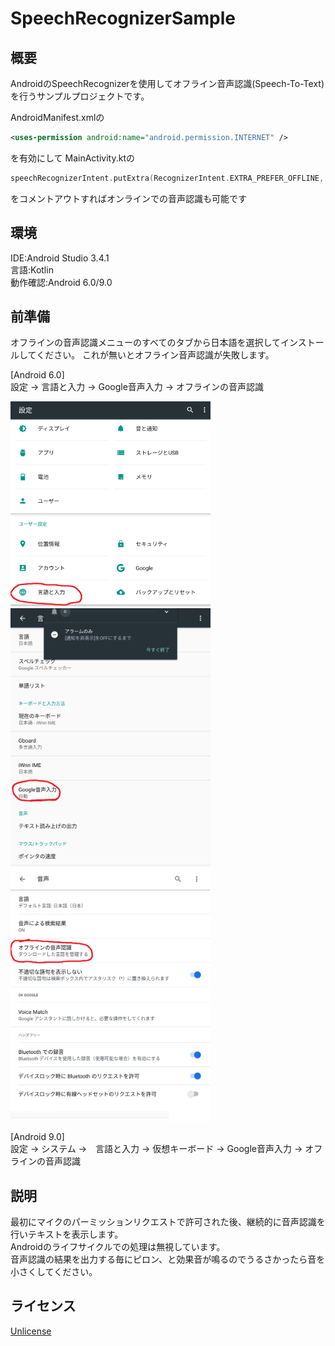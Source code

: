 # SpeechRecognizerSample

## 概要
AndroidのSpeechRecognizerを使用してオフライン音声認識(Speech-To-Text)を行うサンプルプロジェクトです。  

AndroidManifest.xmlの
```xml :AndroidManifest.xml
<uses-permission android:name="android.permission.INTERNET" />
```
を有効にして
MainActivity.ktの
```kotlin MainActivity.kt
speechRecognizerIntent.putExtra(RecognizerIntent.EXTRA_PREFER_OFFLINE, true)
```
をコメントアウトすればオンラインでの音声認識も可能です

## 環境
IDE:Android Studio 3.4.1  
言語:Kotlin  
動作確認:Android 6.0/9.0  

## 前準備
オフラインの音声認識メニューのすべてのタブから日本語を選択してインストールしてください。
これが無いとオフライン音声認識が失敗します。


[Android 6.0]  
設定 -> 言語と入力 -> Google音声入力 -> オフラインの音声認識

<img src="https://github.com/cryptocat-miner/SpeechRecognizerSample/blob/master/images/offline_settings1.png" width="320px" alt="オフライン音声認識設定1">
  

<img src="https://github.com/cryptocat-miner/SpeechRecognizerSample/blob/master/images/offline_settings2.png" width="320px" alt="オフライン音声認識設定2">
  
<img src="https://github.com/cryptocat-miner/SpeechRecognizerSample/blob/master/images/offline_settings3.png" width="320px" alt="オフライン音声認識設定3">

[Android 9.0]  
設定 -> システム ->　言語と入力 -> 仮想キーボード -> Google音声入力 -> オフラインの音声認識





## 説明
最初にマイクのパーミッションリクエストで許可された後、継続的に音声認識を行いテキストを表示します。  
Androidのライフサイクルでの処理は無視しています。  
音声認識の結果を出力する毎にピロン、と効果音が鳴るのでうるさかったら音を小さくしてください。

## ライセンス
[Unlicense](https://github.com/cryptocat-miner/SpeechRecognizerSample/blob/master/LICENSE)

